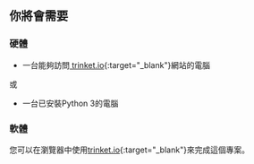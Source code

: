 ## 你將會需要

### 硬體

+ 一台能夠訪問[ trinket.io](https://trinket.io){:target="_blank"}網站的電腦 

或

+ 一台已安裝Python 3的電腦

### 軟體

您可以在瀏覽器中使用[trinket.io](https://trinket.io){:target="_blank"}來完成這個專案。